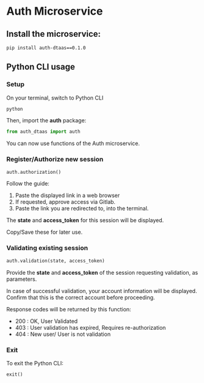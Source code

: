 # Auth Microservice 

## Install the microservice:

```bash
pip install auth-dtaas==0.1.0
```

## Python CLI usage

### Setup

On your terminal, switch to Python CLI

```bash
python
```

Then, import the **auth** package:

```python
from auth_dtaas import auth
```

You can now use functions of the Auth microservice.

### Register/Authorize new session

```python
auth.authorization()
```

Follow the guide:

1. Paste the displayed link in a web browser
1. If requested, approve access via Gitlab. 
1. Paste the link you are redirected to, into the terminal.

The **state** and **access_token** for this session
will be displayed.

Copy/Save these for later use. 

### Validating existing session

```python
auth.validation(state, access_token)
```

Provide the **state** and **access_token**
of the session requesting validation, as parameters.

In case of successful validation, your account
information will be displayed. Confirm that this is 
the correct account before proceeding. 

Response codes will be returned by this function:

- 200 : OK, User Validated
- 403 : User validation has expired, Requires re-authorization
- 404 : New user/ User is not validation

### Exit

To exit the Python CLI:

```python
exit()
```

